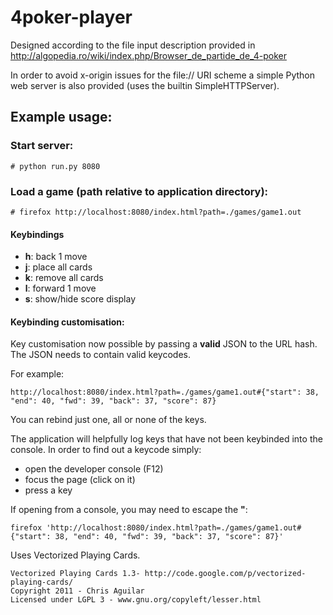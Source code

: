 # 4poker-player

Designed according to the file input description provided in http://algopedia.ro/wiki/index.php/Browser_de_partide_de_4-poker

In order to avoid x-origin issues for the file:// URI scheme a simple Python web server is also provided (uses the builtin SimpleHTTPServer).

## Example usage:

### Start server: 

```
# python run.py 8080
```

### Load a game (**path relative to application directory**):

  ```
  # firefox http://localhost:8080/index.html?path=./games/game1.out
  ```

#### Keybindings

  * **h**: back 1 move
  * **j**: place all cards
  * **k**: remove all cards
  * **l**: forward 1 move
  * **s**: show/hide score display

#### Keybinding customisation:

Key customisation now possible by passing a **valid** JSON to the URL hash. The JSON needs to contain valid keycodes.

For example:
```
http://localhost:8080/index.html?path=./games/game1.out#{"start": 38, "end": 40, "fwd": 39, "back": 37, "score": 87}
```

You can rebind just one, all or none of the keys.

The application will helpfully log keys that have not been keybinded into the console. In order to find out a keycode simply:
 
 * open the developer console (F12)
 * focus the page (click on it)
 * press a key

If opening from a console, you may need to escape the **"**:

```
firefox 'http://localhost:8080/index.html?path=./games/game1.out#{"start": 38, "end": 40, "fwd": 39, "back": 37, "score": 87}'
```

Uses Vectorized Playing Cards.

```
Vectorized Playing Cards 1.3- http://code.google.com/p/vectorized-playing-cards/
Copyright 2011 - Chris Aguilar
Licensed under LGPL 3 - www.gnu.org/copyleft/lesser.html
```
